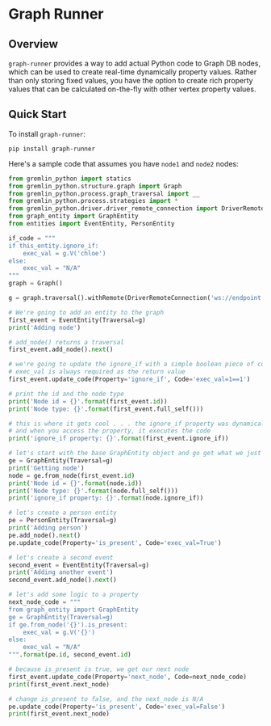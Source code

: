 # Graph Runner
## Overview
`graph-runner` provides a way to add actual Python code to Graph DB nodes, which can be used to create real-time dynamically property values. Rather than only storing fixed values, you have the option to create rich property values that can be calculated on-the-fly with other vertex property values.

## Quick Start
To install `graph-runner`:

    pip install graph-runner

Here's a sample code that assumes you have `node1` and `node2` nodes:

```python
from gremlin_python import statics
from gremlin_python.structure.graph import Graph
from gremlin_python.process.graph_traversal import __
from gremlin_python.process.strategies import *
from gremlin_python.driver.driver_remote_connection import DriverRemoteConnection
from graph_entity import GraphEntity
from entities import EventEntity, PersonEntity

if_code = """
if this_entity.ignore_if:
    exec_val = g.V('chloe')
else:
    exec_val = "N/A"
"""
graph = Graph()

g = graph.traversal().withRemote(DriverRemoteConnection('ws://endpoint:8182/gremlin','g'))

# We're going to add an entity to the graph
first_event = EventEntity(Traversal=g)
print('Adding node')

# add_node() returns a traversal
first_event.add_node().next()

# we're going to update the ignore_if with a simple boolean piece of code
# exec_val is always required as the return value
first_event.update_code(Property='ignore_if', Code='exec_val=1==1')

# print the id and the node type
print('Node id = {}'.format(first_event.id))
print('Node type: {}'.format(first_event.full_self()))

# this is where it gets cool . . . the ignore_if property was dynamically added to the python object
# and when you access the property, it executes the code
print('ignore_if property: {}'.format(first_event.ignore_if))

# let's start with the base GraphEntity object and go get what we just created
ge = GraphEntity(Traversal=g)
print('Getting node')
node = ge.from_node(first_event.id)
print('Node id = {}'.format(node.id))
print('Node type: {}'.format(node.full_self()))
print('ignore_if property: {}'.format(node.ignore_if))

# let's create a person entity
pe = PersonEntity(Traversal=g)
print('Adding person')
pe.add_node().next()
pe.update_code(Property='is_present', Code='exec_val=True')

# let's create a second event
second_event = EventEntity(Traversal=g)
print('Adding another event')
second_event.add_node().next()

# let's add some logic to a property
next_node_code = """
from graph_entity import GraphEntity
ge = GraphEntity(Traversal=g)
if ge.from_node('{}').is_present:
    exec_val = g.V('{}')
else:
    exec_val = "N/A"
""".format(pe.id, second_event.id)

# because is_present is true, we get our next node
first_event.update_code(Property='next_node', Code=next_node_code)
print(first_event.next_node)

# change is_present to false, and the next_node is N/A
pe.update_code(Property='is_present', Code='exec_val=False')
print(first_event.next_node)
```